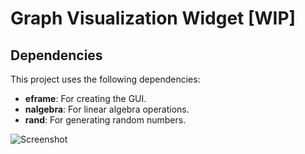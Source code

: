 # Graph Visualization Widget [WIP] 

## Dependencies

This project uses the following dependencies:

- **eframe**: For creating the GUI.
- **nalgebra**: For linear algebra operations.
- **rand**: For generating random numbers.


![Screenshot](partition.png)